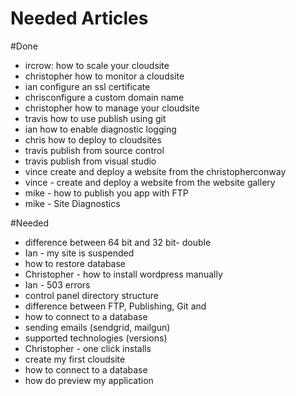 Needed Articles
==================

#Done
- ircrow:  how to scale your cloudsite
- christopher how to monitor a cloudsite
- ian configure an ssl certificate
- chrisconfigure a custom domain name
- christopher how to manage your cloudsite
- travis how to use publish using git
- ian how to enable diagnostic logging
- chris how to deploy to cloudsites
- travis publish from source control
- travis publish from visual studio
- vince create and deploy a website from the christopherconway
- vince - create and deploy a website from the website gallery
- mike - how to publish you app with FTP
- mike - Site Diagnostics


#Needed

- difference between 64 bit and 32 bit- double
- Ian - my site is suspended
- how to restore database
- Christopher - how to install wordpress manually
- Ian - 503 errors
- control panel directory structure
- difference between FTP, Publishing, Git and 
- how to connect to a database
- sending emails (sendgrid, mailgun)
- supported technologies (versions)
- Christopher - one click installs
- create my first cloudsite
- how to connect to a database
- how do preview my application
